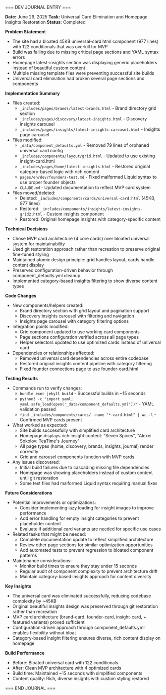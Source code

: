 === DEV JOURNAL ENTRY ===

**Date:** June 29, 2025
**Task:** Universal Card Elimination and Homepage Insights Restoration
**Status:** Completed

**Problem Statement**
- The site had a bloated 45KB universal-card.html component (977 lines) with 122 conditionals that was overkill for MVP
- Build was failing due to missing critical page sections and YAML syntax errors
- Homepage latest-insights section was displaying generic placeholders instead of beautiful custom content
- Multiple missing template files were preventing successful site builds
- Universal card elimination had broken several page sections and components

**Implementation Summary**
- Files created: 
  - `_includes/pages/brands/latest-brands.html` - Brand directory grid section
  - `_includes/pages/discovery/latest-insights.html` - Discovery insights carousel
  - `_includes/pages/insights/latest-insights-carousel.html` - Insights page carousel
- Files modified: 
  - `_data/component_defaults.yml` - Removed 79 lines of orphaned universal card config
  - `_includes/components/layout/grid.html` - Updated to use existing insight-card.html
  - `_includes/pages/home/latest-insights.html` - Restored original category-based logic with rich content
  - `pages/en/dev/founders-test.md` - Fixed malformed Liquid syntax to use proper founder objects
  - `CLAUDE.md` - Updated documentation to reflect MVP card system
- Files moved/deleted:
  - Deleted: `_includes/components/cards/universal-card.html` (45KB, 977 lines)
  - Restored: `_includes/components/insights/latest-insights-grid2.html` - Custom insights component
  - Restored: Original homepage insights with category-specific content

**Technical Decisions**
- Chose MVP card architecture (4 core cards) over bloated universal system for maintainability
- Used git restoration approach rather than recreation to preserve original fine-tuned styling
- Maintained atomic design principle: grid handles layout, cards handle content display
- Preserved configuration-driven behavior through component_defaults.yml cleanup
- Implemented category-based insights filtering to show diverse content types

**Code Changes**
- New components/helpers created:
  - Brand directory section with grid layout and pagination support
  - Discovery insights carousel with filtering and navigation
  - Insights page carousel with category filtering options
- Integration points modified:
  - Grid component updated to use working card components
  - Page sections configuration verified across all page types
  - Helper selectors updated to use optimized cards instead of universal card
- Dependencies or relationships affected:
  - Removed universal card dependencies across entire codebase
  - Restored original insights content pipeline with category filtering
  - Fixed founder connections page to use founder-card.html

**Testing Results**
- Commands run to verify changes:
  - `bundle exec jekyll build` - Successful builds in ~15 seconds
  - `python3 -c "import yaml; yaml.safe_load(open('_data/component_defaults.yml'))"` - YAML validation passed
  - `find _includes/components/cards/ -name "*-card.html" | wc -l` - Confirmed MVP cards present
- What worked as expected:
  - Site builds successfully with simplified card architecture
  - Homepage displays rich insight content: "Seven Spices", "Alexei Sokolov: TeaTime's Journey"
  - All page types (home, discovery, brands, insights, journal) render correctly
  - Grid and carousel components function with MVP cards
- Any issues discovered:
  - Initial build failures due to cascading missing file dependencies
  - Homepage was showing placeholders instead of custom content until git restoration
  - Some test files had malformed Liquid syntax requiring manual fixes

**Future Considerations**
- Potential improvements or optimizations:
  - Consider implementing lazy loading for insight images to improve performance
  - Add error handling for empty insight categories to prevent placeholder content
  - Evaluate if additional card variants are needed for specific use cases
- Related tasks that might be needed:
  - Complete documentation update to reflect simplified architecture
  - Review other page sections for similar optimization opportunities
  - Add automated tests to prevent regression to bloated component patterns
- Maintenance considerations:
  - Monitor build times to ensure they stay under 15 seconds
  - Regular audit of component complexity to prevent architecture drift
  - Maintain category-based insights approach for content diversity

**Key Insights**
- The universal card was eliminated successfully, reducing codebase complexity by ~45KB
- Original beautiful insights design was preserved through git restoration rather than recreation
- MVP card architecture (brand-card, founder-card, insight-card, + featured variants) proved sufficient
- Configuration-driven approach through component_defaults.yml enables flexibility without bloat
- Category-based insight filtering ensures diverse, rich content display on homepage

**Build Performance**
- Before: Bloated universal card with 122 conditionals
- After: Clean MVP architecture with 4 optimized cards
- Build time: Maintained ~15 seconds with simplified components
- Content quality: Rich, diverse insights with custom styling restored

=== END JOURNAL ===